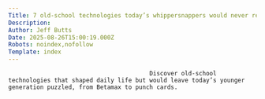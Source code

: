 ```yaml
---
Title: 7 old-school technologies today’s whippersnappers would never recognize
Description: 
Author: Jeff Butts
Date: 2025-08-26T15:00:19.000Z
Robots: noindex,nofollow
Template: index
---
```


                                            Discover old-school technologies that shaped daily life but would leave today’s younger generation puzzled, from Betamax to punch cards.
                                        